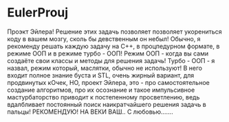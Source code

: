 # EulerProuj
Проэкт Эйлера! 
Решение этих задачь позволяет позволяет укорениться коду в вашем мозгу, сколь бы девственным он небыл!
Обычно, я рекоменду решать каждую задачу на С++, в процпедурном формате, в режиме ООП и в режиме турбо - ООП!
Режим ООП - когда вы сами создаёте свои классы и методы для решения задачь!
Турбо - ООП - я назвал, режим который, маслятки, обычно не используют! В него входит полное знание буста и STL, очень жирный вариант, для продвинутых кОчек, НО, проект Эйлера, это - про самостоятельное создание алгоритмов, про их осознание и такое импульсивное мастурбаторство приводит к постепенному просветлению, ведь вдалбливает постоянный поиск наикратчайшего решения задачь в пальцы!
                       РЕКОМЕНДУЮ! 
                                   НА ВЕКИ ВАШ..
                                                         С любовью.......
